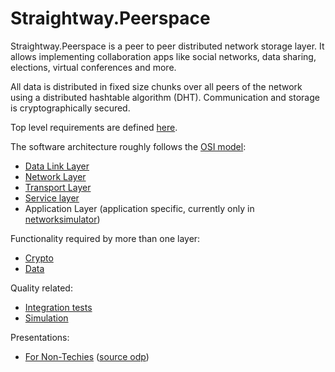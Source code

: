 # Straightway.Peerspace

Straightway.Peerspace is a peer to peer distributed network storage layer. It allows implementing
collaboration apps like social networks, data sharing, elections, virtual conferences and more.

All data is distributed in fixed size chunks over all peers of the network using a distributed
hashtable algorithm (DHT). Communication and storage is cryptographically secured.

Top level requirements are defined [here](Requirements.md).

The software architecture roughly follows the [OSI model](https://en.wikipedia.org/wiki/OSI_model):
 * [Data Link Layer](datalink/README.md)
 * [Network Layer](network/README.md)
 * [Transport Layer](transport/README.md)
 * [Service layer](services/RADME.md)
 * Application Layer (application specific, currently only in
   [networksimulator](networksimulator/src/main/kotlin/straightway/peerspace/networksimulator/activities))

Functionality required by more than one layer:

 * [Crypto](crypto/README.md)
 * [Data](data/README.md)
 
 Quality related:
 
 * [Integration tests](integrationtest/README.md)
 * [Simulation](networksimulator/README.md)

Presentations:
 * [For Non-Techies](documentation/StraightwayForNonTechies.pdf)
   ([source odp](documentation/StraightwayForNonTechies.odp))